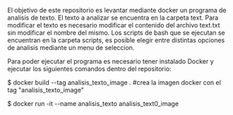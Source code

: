 El objetivo de este repositorio es levantar mediante docker un programa de analisis de texto.
El texto a analizar se encuentra en la carpeta text. Para modificar el texto es necesario modificar el contenido del archivo text.txt sin modificar el nombre del mismo.
Los scripts de bash que se ejecutan se encuentran en la carpeta scripts, es posible elegir entre distintas opciones de analisis mediante un menu de seleccion.

Para poder ejecutar el programa es necesario tener instalado Docker y ejecutar los siguientes comandos dentro del repositorio: 

  $ docker build --tag analisis_texto_image . #crea la imagen docker con el tag "analisis_texto_image"

  $ docker run -it --name analisis_texto analisis_text0_image

